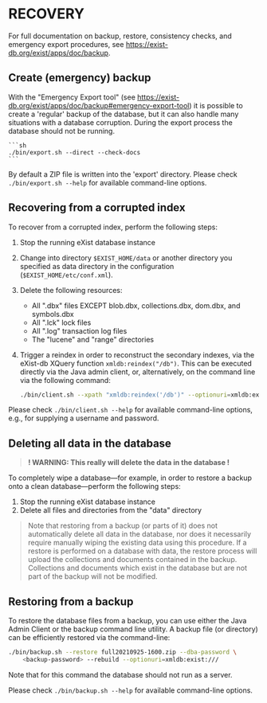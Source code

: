 # RECOVERY
For full documentation on backup, restore, consistency checks, and emergency
export procedures, see <https://exist-db.org/exist/apps/doc/backup>.

## Create (emergency) backup
With the "Emergency Export tool" (see <https://exist-db.org/exist/apps/doc/backup#emergency-export-tool>) 
it is possible to create a 'regular' backup of the database, but it can also handle many situations with 
a database corruption. During the export process the database should not be running.

    ```sh
    ./bin/export.sh --direct --check-docs
    ```

By default a ZIP file is written into the 'export' directory. Please check `./bin/export.sh --help` 
for available command-line options.

## Recovering from a corrupted index
To recover from a corrupted index, perform the following steps:

1. Stop the running eXist database instance
2. Change into directory `$EXIST_HOME/data` or another directory you specified
   as data directory in the configuration (`$EXIST_HOME/etc/conf.xml`). 
3. Delete
   the following resources:
   - All ".dbx" files EXCEPT blob.dbx, collections.dbx, dom.dbx, and symbols.dbx
   - All ".lck" lock files
   - All ".log" transaction log files
   - The "lucene" and "range" directories
4. Trigger a reindex in order to reconstruct the secondary indexes, via the
   eXist-db XQuery function `xmldb:reindex("/db")`. This can be executed directly
   via the Java admin client, or, alternatively, on the command line via the
   following command:
   
    ```sh
    ./bin/client.sh --xpath "xmldb:reindex('/db')" --optionuri=xmldb:exist:///
    ```

Please check `./bin/client.sh --help` for available command-line options,
e.g., for supplying a username and password.

## Deleting all data in the database

> **! WARNING: This really will delete the data in the database !**

To completely wipe a database—for example, in order to restore a backup onto
a clean database—perform the following steps:

1. Stop the running eXist database instance
2. Delete all files and directories from the "data" directory
   
> Note that restoring from a backup (or parts of it) does not automatically
> delete all data in the database, nor does it necessarily require manually
> wiping the existing data using this procedure. If a restore is performed
> on a database with data, the restore process will upload the collections
> and documents contained in the backup. Collections and documents which exist
> in the database but are not part of the backup will not be modified.

## Restoring from a backup

To restore the database files from a backup, you can use either the Java Admin
Client or the backup command line utility. A backup file (or directory) can be
efficiently restored via the command-line:

```sh
./bin/backup.sh --restore full20210925-1600.zip --dba-password \
    <backup-password> --rebuild --optionuri=xmldb:exist:///
```

Note that for this command the database should not run as a server.

Please check `./bin/backup.sh --help` for available command-line options.